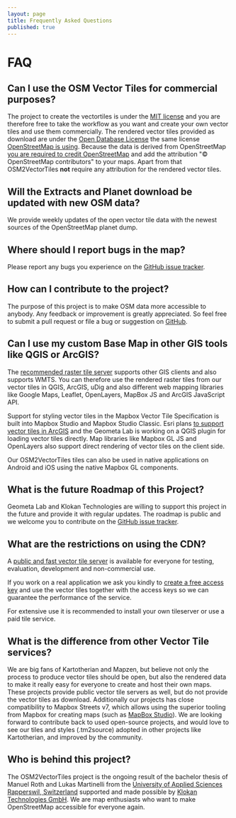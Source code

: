 ```yaml
---
layout: page
title: Frequently Asked Questions
published: true
---
```


# FAQ

## Can I use the OSM Vector Tiles for commercial purposes?

The project to create the vectortiles is under the [MIT license](https://tldrlegal.com/license/mit-license) and you are therefore free to take the workflow as you want and create your own vector tiles and use them commercially.
The rendered vector tiles provided as download are under the [Open Database License](https://tldrlegal.com/license/odc-open-database-license-(odbl)) the same license [OpenStreetMap is using](https://www.openstreetmap.org/copyright).
Because the data is derived from OpenStreetMap [you are required to credit OpenStreetMap](http://www.openstreetmap.org/copyright) and add the attribution "© OpenStreetMap contributors" to your maps. Apart from that OSM2VectorTiles **not** require any attribution for the rendered vector tiles.

## Will the Extracts and Planet download be updated with new OSM data?

We provide weekly updates of the open vector tile data with the newest sources of the OpenStreetMap planet dump.

## Where should I report bugs in the map?

Please report any bugs you experience on the [GitHub issue tracker](https://github.com/osm2vectortiles/osm2vectortiles/issues).

## How can I contribute to the project?

The purpose of this project is to make OSM data more accessible to anybody. Any feedback or improvement is greatly appreciated. So feel free to submit a pull request or file a bug or suggestion on [GitHub](https://github.com/osm2vectortiles/).

## Can I use my custom Base Map in other GIS tools like QGIS or ArcGIS?

The [recommended raster tile server](/docs/start/) supports other GIS clients and also supports WMTS. You can therefore use the rendered raster tiles from our vector tiles in QGIS, ArcGIS, uDig and also different web mapping libraries like Google Maps, Leaflet, OpenLayers, MapBox JS and ArcGIS JavaScript API.

Support for styling vector tiles in the Mapbox Vector Tile Specification is built into Mapbox Studio and Mapbox Studio Classic.
Esri plans [to support vector tiles in ArcGIS](http://blogs.esri.com/esri/arcgis/2015/07/20/vector-tiles-preview/) and the Geometa Lab is working on a QGIS plugin for loading vector tiles directly. Map libraries like Mapbox GL JS and OpenLayers also support
direct rendering of vector tiles on the client side.

Our OSM2VectorTiles tiles can also be used in native applications on Android and iOS using the native Mapbox GL components.

## What is the future Roadmap of this Project?

Geometa Lab and Klokan Technologies are willing to support this project in the future and provide it with regular updates. The roadmap is public and we welcome you to contribute on the [GitHub issue tracker](https://github.com/osm2vectortiles/osm2vectortiles/issues).

## What are the restrictions on using the CDN?

A [public and fast vector tile server](http://osm2vectortiles.tileserver.com/v1.json) is available for everyone for testing, evaluation, development and non-commercial use.

If you work on a real application we ask you kindly to [create a free access key](http://maps.klokantech.com/) and use the vector tiles together with the access keys so we can guarantee the performance of the service.

For extensive use it is recommended to install your own tileserver or use a paid tile service.

## What is the difference from other Vector Tile services?

We are big fans of Kartotherian and Mapzen, but believe not only the process to produce vector tiles should be open, but also the rendered data to make it really easy for everyone to create and host
their own maps.
These projects provide public vector tile servers as well, but do not provide the vector tiles as download.
Additionally our projects has close compatibility to Mapbox Streets v7, which allows
using the superior tooling from Mapbox for creating maps (such as [MapBox Studio](https://www.mapbox.com/mapbox-studio/)).
We are looking forward to contribute back to used open-source projects, and would love to see our tiles and styles (.tm2source) adopted in other projects like Kartotherian, and improved by the community.

## Who is behind this project?

The OSM2VectorTiles project is the ongoing result of the bachelor thesis of Manuel Roth and Lukas Martinelli
from the [University of Applied Sciences Rapperswil, Switzerland](http://hsr.ch/geometalab)
supported and made possible by [Klokan Technologies GmbH](http://www.klokantech.com/).
We are map enthusiasts who want to make OpenStreetMap accessible for everyone again.
